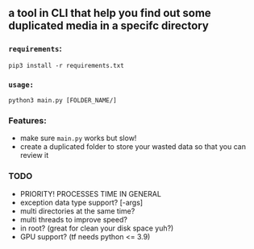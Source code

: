 ## a tool in CLI that help you find out some duplicated media in a specifc directory


### `requirements`:
```
pip3 install -r requirements.txt
```

### `usage:`
```
python3 main.py [FOLDER_NAME/]
```




### Features:
* make sure `main.py` works but slow!
* create a duplicated folder to store your wasted data so that you can review it

### TODO
* PRIORITY! PROCESSES TIME IN GENERAL 
* exception data type support? [-args] 
* multi directories at the same time?
* multi threads to improve speed?
* in root? (great for clean your disk space yuh?)
* GPU support? (tf needs python <= 3.9)
